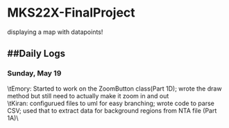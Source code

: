 # MKS22X-FinalProject
displaying a map with datapoints!


##Daily Logs
-----
### Sunday, May 19
\tEmory: Started to work on the ZoomButton class(Part 1D); wrote the draw method but still need to actually make it zoom in and out\
\tKiran: configurued files to uml for easy branching; wrote code to parse CSV; used that to extract data for background regions from NTA file (Part 1A)\
